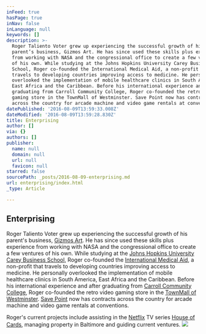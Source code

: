 ```yaml
---
inFeed: true
hasPage: true
inNav: false
inLanguage: null
keywords: []
description: >-
  Roger Taliento Voter grew up experiencing the successful growth of his
  parent’s business, Gizmos Art. He has since used these skills plus experience
  from working with NASA and the congressional office to create a few ventures
  of his own. While studying at the Johns Hopkins University Carey Business
  School, Roger co-founded the International Medical Aid, a non-profit that
  travels to developing countries improving access to medicine. He personally
  overlooked the implementation of mobile healthcare clinics in South America,
  East Africa and the Caribbean. Before his international experience and after
  graduating from Carroll Community College, Roger co-founded the retro video
  gaming store in the TownMall of Westminster. Save Point now has contracts
  across the country for arcade machine and video game rentals at conventions.
datePublished: '2016-08-09T13:59:33.008Z'
dateModified: '2016-08-09T13:59:28.830Z'
title: Enterprising
author: []
via: {}
authors: []
publisher:
  name: null
  domain: null
  url: null
  favicon: null
starred: false
sourcePath: _posts/2016-08-09-enterprising.md
url: enterprising/index.html
_type: Article

---
```

## Enterprising

Roger Taliento Voter grew up experiencing the successful growth of his parent's business, [Gizmos Art][0]. He has since used these skills plus experience from working with NASA and the congressional office to create a few ventures of his own. While studying at the [Johns Hopkins University Carey Business School][1], Roger co-founded the [International Medical Aid][2], a non-profit that travels to developing countries improving access to medicine. He personally overlooked the implementation of mobile healthcare clinics in South America, East Africa and the Caribbean. Before his international experience and after graduating from [Carroll Community College][3], Roger co-founded the retro video gaming store in the [TownMall of Westminster][4]. [Save Point][5] now has contracts across the country for arcade machine and video game rentals at conventions.

Roger's current projects include assisting in the [Netflix][6] TV series [House of Cards][7], managing property in Baltimore and guiding current ventures.
![](https://the-grid-user-content.s3-us-west-2.amazonaws.com/e7c67133-bd10-44eb-999a-8a459a55a1e4.jpg)

[0]: http://gizmosart.com/
[1]: http://carey.jhu.edu/
[2]: http://iamaid.org/
[3]: http://www.carrollcc.edu/
[4]: http://www.townmallofwestminster.com/
[5]: http://savepointmd.com/
[6]: https://www.netflix.com/
[7]: https://www.netflix.com/title/70178217